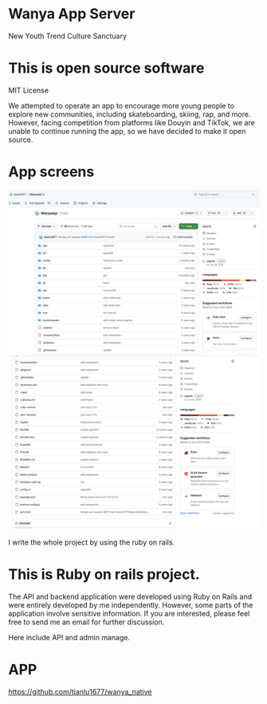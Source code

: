 # Wanya App Server

New Youth Trend Culture Sanctuary

# This is open source software

MIT License

We attempted to operate an app to encourage more young people to explore new communities, including skateboarding, skiing, rap, and more. However, facing competition from platforms like Douyin and TikTok, we are unable to continue running the app, so we have decided to make it open source.

# App screens

![](screens/project-intro-1.jpg)
![](screens/project-intro-2.jpg)

I write the whole project by using the ruby on rails.

# This is Ruby on rails project.

The API and backend application were developed using Ruby on Rails and were entirely developed by me independently. However, some parts of the application involve sensitive information. If you are interested, please feel free to send me an email for further discussion.

Here include API and admin manage.

# APP 

https://github.com/tianlu1677/wanya_native